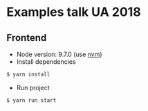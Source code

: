 # Examples talk UA 2018

## Frontend

- Node version: 9.7.0 (use [nvm](https://github.com/creationix/nvm))
- Install dependencies

```bash
$ yarn install
```
- Run project 

```bash
$ yarn run start
```
